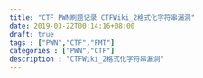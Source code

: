 ```yaml
---
title: "CTF PWN刷题记录 CTFWiki_2格式化字符串漏洞"
date: 2019-03-22T00:14:16+08:00
draft: true
tags : ["PWN","CTF","FMT"]
categories : ["PWN","CTF"]
description : "CTFWiki_2格式化字符串漏洞"
---
```


